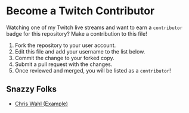 # Become a Twitch Contributor

Watching one of my Twitch live streams and want to earn a `contributor` badge for this repository? Make a contribution to this file!

1. Fork the repository to your user account.
2. Edit this file and add your username to the list below.
3. Commit the change to your forked copy.
4. Submit a pull request with the changes.
5. Once reviewed and merged, you will be listed as a `contributor`!

## Snazzy Folks

- [Chris Wahl (Example)](https://github.com/chriswahl)